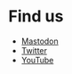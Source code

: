 # Find us

- <a rel="me" href="https://mastodon.social/@visbot">Mastodon</a>
- <a rel="me" href="https://twitter.com/visbot">Twitter</a>
- <a rel="me" href="https://www.youtube.com/channel/UC_BDAztuvgB1jwhExqA8VlA">YouTube</a>